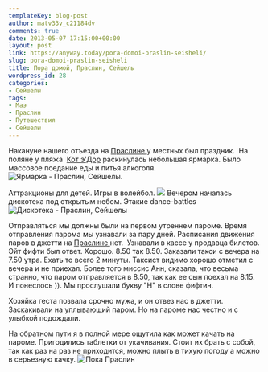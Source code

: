 ```yaml
---
templateKey: blog-post
author: matv33v_c21184dv
comments: true
date: 2013-05-07 17:15:00+00:00
layout: post
link: https://anyway.today/pora-domoi-praslin-seisheli/
slug: pora-domoi-praslin-seisheli
title: Пора домой, Праслин, Сейшелы
wordpress_id: 28
categories:
- Сейшелы
tags:
- Маэ
- Праслин
- Путешествия
- Сейшелы
---
```


Накануне нашего отъезда на [Праслине ](http://yanoteg.blogspot.ru/search/label/%D0%9F%D1%80%D0%B0%D1%81%D0%BB%D0%B8%D0%BD)у местных был праздник.  На поляне у пляжа  [Кот э'Дор](http://yanoteg.blogspot.ru/2013/01/blog-post_24.html) раскинулась небольшая ярмарка. Было массовое поедание еды и питья алкоголя.
![Ярмарка - Праслин, Сейшелы.](http://anyway.today/wp-content/uploads/2013/05/IMG_4270-300x200.jpg)






<!-- more -->






Аттракционы для детей. Игры в волейбол.
![](http://anyway.today/wp-content/uploads/2013/05/IMG_4271-300x200.jpg)
Вечером началась дискотека под открытым небом. Этакие dance-battles
![Дискотека - Праслин, Сейшелы](http://anyway.today/wp-content/uploads/2013/05/IMG_4317-300x200.jpg)


Отправляться мы должны были на первом утреннем пароме. Время отправления парома мы узнавали за пару дней. Расписания движения паров в джетти на [Праслине ](http://yanoteg.blogspot.ru/search/label/%D0%9F%D1%80%D0%B0%D1%81%D0%BB%D0%B8%D0%BD)нет.  Узнавали в кассе у продавца билетов. Эйт фифти был ответ. Хорошо. 8.50 так 8.50. Заказали такси с вечера на 7.50 утра. Ехать то всего 2 минуты. Таксист видимо хорошо отметил с вечера и не приехал. Более того миссис Анн, сказала, что весьма странно, что паром отправляется в 8.50, так как ее сын поехал на 8.15. И понеслось )). Мы прослушали букву "Н" в слове фифтин.




Хозяйка геста позвала срочно мужа, и он отвез нас в джетти. Заскакивали на уплывающий паром. Но на пароме нас честно и с улыбкой подождали.




На обратном пути я в полной мере ощутила как может качать на пароме. Пригодились таблетки от укачивания. Стоит их брать с собой, так как раз на раз не приходится, можно плыть в тихую погоду а можно в серьезную качку.
![Пока Праслин](http://anyway.today/wp-content/uploads/2013/05/IMG_4468-300x200.jpg)







